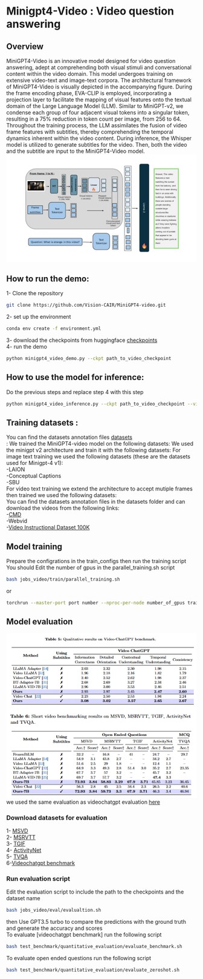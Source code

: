 # Minigpt4-Video : Video question answering
<!-- technical report link  -->
<!-- demo link  -->
## Overview
MiniGPT4-Video is an innovative model designed for video question answering, adept at comprehending both visual stimuli and conversational content within the video domain. This model undergoes training on extensive video-text and image-text corpora. The architectural framework of MiniGPT4-Video is visually depicted in the accompanying figure. During the frame encoding phase, EVA-CLIP is employed, incorporating a projection layer to facilitate the mapping of visual features onto the textual domain of the Large Language Model (LLM). Similar to MiniGPT-v2, we condense each group of four adjacent visual tokens into a singular token, resulting in a 75% reduction in token count per image, from 256 to 64. Throughout the training process, the LLM assimilates the fusion of video frame features with subtitles, thereby comprehending the temporal dynamics inherent within the video content. During inference, the Whisper model is utilized to generate subtitles for the video. Then, both the video and the subtitle are input to the MiniGPT4-Video model.
![methodology](repo_imgs/short_video_figure_new.jpg)

## How to run the demo: 
1- Clone the repository <br>
```bash
git clone https://github.com/Vision-CAIR/MiniGPT4-video.git
```
2- set up the environment <br>
```bash
conda env create -f environment.yml
```
3- download the checkpoints from huggingface [checkpoints](https://huggingface.co/Vision-CAIR/MiniGPT4-Video/tree/main/checkpoints)  <br>
4- run the demo <br>
```bash
python minigpt4_video_demo.py --ckpt path_to_video_checkpoint
```
## How to use the model for inference:
Do the previous steps and replace step 4 with this step 
```bash
python minigpt4_video_inference.py --ckpt path_to_video_checkpoint --video_path path_to_video --question "Your question here" 
```
## Training datasets :
You can find the datasets annotation files [datasets](https://huggingface.co/Vision-CAIR/MiniGPT4-Video/tree/main/datasets) <br>:
We trained the MiniGPT4-video model on the following datasets:
We used the minigpt v2 architecture and train it with the following datasets:
For image text training we used the following datasets (these are the datasets used for Minigpt-4 v1): <br>
-LAION <br>
-Conceptual Captions <br>
-SBU <br>
For video text training we extend the architecture to accept mutiple frames then trained  we used the following datasets:<br>
You can find the datasets annotation files in the datasets folder and can download the videos from the following links: <br>
-[CMD](https://www.robots.ox.ac.uk/~vgg/data/condensed-movies/) <br>
-Webvid <br> <!-- -[Webvid](https://huggingface.co/datasets/TempoFunk/webvid-10M?row=2)  -->
-[Video Instructional Dataset 100K](https://huggingface.co/datasets/MBZUAI/VideoInstruct-100K) <br>

## Model training
Prepare the configrations in the train_configs then run the training script <br>
You should Edit the number of gpus in the parallel_training.sh script
```bash
bash jobs_video/train/parallel_training.sh 
```
or 
``` bash
torchrun --master-port port number --nproc-per-node number_of_gpus train.py --job_name "job_name" --cfg-path "train cfg_path"
```

## Model evaluation
![short_results](repo_imgs/short_results.PNG)
we used the same evaluation as videochatgpt evaluation [here](https://mbzuai-oryx.github.io/Video-ChatGPT/)<br>
### Download datasets for evaluation
1- [MSVD](https://www.cs.utexas.edu/users/ml/clamp/videoDescription/) <br>
2- [MSRVTT](https://cove.thecvf.com/datasets/839) <br>
3- [TGIF](https://github.com/YunseokJANG/tgif-qa/blob/master/dataset/README.md) <br>
4- [ActivityNet](https://mbzuaiac-my.sharepoint.com/:u:/g/personal/hanoona_bangalath_mbzuai_ac_ae/ESa302OCJMNHsMk7wuBbQc8BZH5CqlcdCWiSpXynQZDfAQ?e=CrOPbm) <br>
5- [TVQA](https://tvqa.cs.unc.edu/) <br>
6-[Videochatgpt benchmark](https://mbzuai-oryx.github.io/Video-ChatGPT/) <br>

### Run evaluation script
Edit the evaluation script to include the path to the checkpoints and the dataset name 
```bash
bash jobs_video/eval/evalualtion.sh
```
then Use GPT3.5 turbo to compare the predictions with the ground truth and generate the accuracy and scores <br>
To evaluate [videochatgpt benchmark] run the following script <br>
```bash
bash test_benchmark/quantitative_evaluation/evaluate_benchmark.sh
```
To evaluate open ended questions run the following script <br>
```bash
bash test_benchmark/quantitative_evaluation/evaluate_zeroshot.sh
```
